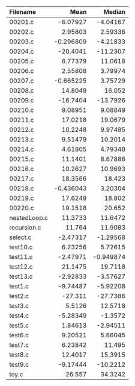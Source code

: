 | Filename     |       Mean |     Median |
|:-------------|-----------:|-----------:|
| 00201.c      |  -6.07927  |  -4.04167  |
| 00202.c      |   2.95803  |   2.59336  |
| 00203.c      |  -0.296809 |  -4.21833  |
| 00204.c      | -20.4041   | -11.2307   |
| 00205.c      |   8.77379  |  11.0618   |
| 00206.c      |   2.55808  |   3.79974  |
| 00207.c      |  -0.665225 |   3.75729  |
| 00208.c      |  14.8049   |  16.052    |
| 00209.c      | -16.7404   | -13.7926   |
| 00210.c      |   9.08951  |   9.08849  |
| 00211.c      |  17.0218   |  19.0679   |
| 00212.c      |  10.2248   |   9.97485  |
| 00213.c      |   9.51479  |  10.2014   |
| 00214.c      |   4.61805  |   4.79348  |
| 00215.c      |  11.1401   |   8.67886  |
| 00216.c      |  10.2627   |  10.9693   |
| 00217.c      |  18.3566   |  18.423    |
| 00218.c      |  -0.436043 |   3.20304  |
| 00219.c      |  17.6249   |  18.802    |
| 00220.c      |  19.1518   |  20.652    |
| nestedLoop.c |  11.3733   |  11.6472   |
| recursion.c  |  11.764    |  11.9083   |
| select.c     |  -2.47317  |  -1.29568  |
| test10.c     |   6.23256  |   5.72615  |
| test11.c     |  -2.47971  |  -0.949874 |
| test12.c     |  21.1475   |  19.7118   |
| test13.c     |  -2.92833  |  -3.57627  |
| test1.c      |  -9.74487  |  -5.92208  |
| test2.c      | -27.311    | -27.7386   |
| test3.c      |   5.5126   |  12.5718   |
| test4.c      |  -5.28349  |  -1.3572   |
| test5.c      |   1.84613  |  -2.94511  |
| test6.c      |   9.20521  |   5.66045  |
| test7.c      |   6.23842  |  11.495    |
| test8.c      |  12.4017   |  15.3915   |
| test9.c      |  -9.17444  | -10.2212   |
| toy.c        |  26.557    |  34.3242   |